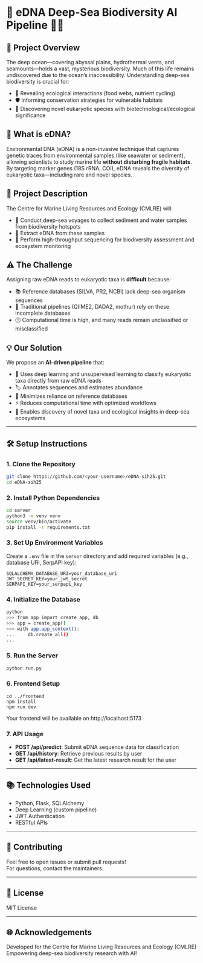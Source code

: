 # 🌊 eDNA Deep-Sea Biodiversity AI Pipeline 🧬🤖

## 🚀 Project Overview

The deep ocean—covering abyssal plains, hydrothermal vents, and seamounts—holds a vast, mysterious biodiversity. Much of this life remains undiscovered due to the ocean’s inaccessibility. Understanding deep-sea biodiversity is crucial for:
- 🌱 Revealing ecological interactions (food webs, nutrient cycling)
- 🛡️ Informing conservation strategies for vulnerable habitats
- 🧪 Discovering novel eukaryotic species with biotechnological/ecological significance

## 🧬 What is eDNA?

Environmental DNA (eDNA) is a non-invasive technique that captures genetic traces from environmental samples (like seawater or sediment), allowing scientists to study marine life **without disturbing fragile habitats**. By targeting marker genes (18S rRNA, COI), eDNA reveals the diversity of eukaryotic taxa—including rare and novel species.

## 🏢 Project Description

The Centre for Marine Living Resources and Ecology (CMLRE) will:
- 🚢 Conduct deep-sea voyages to collect sediment and water samples from biodiversity hotspots
- 🧪 Extract eDNA from these samples
- 🧬 Perform high-throughput sequencing for biodiversity assessment and ecosystem monitoring

## ⚠️ The Challenge

Assigning raw eDNA reads to eukaryotic taxa is **difficult** because:
- 📚 Reference databases (SILVA, PR2, NCBI) lack deep-sea organism sequences
- 🧩 Traditional pipelines (QIIME2, DADA2, mothur) rely on these incomplete databases
- 🕒 Computational time is high, and many reads remain unclassified or misclassified

## 💡 Our Solution

We propose an **AI-driven pipeline** that:
- 🤖 Uses deep learning and unsupervised learning to classify eukaryotic taxa directly from raw eDNA reads
- 🏷️ Annotates sequences and estimates abundance
- 🚫 Minimizes reliance on reference databases
- ⚡ Reduces computational time with optimized workflows
- 🌟 Enables discovery of novel taxa and ecological insights in deep-sea ecosystems

---

## 🛠️ Setup Instructions

### 1. Clone the Repository

```bash
git clone https://github.com/<your-username>/eDNA-sih25.git
cd eDNA-sih25
```

### 2. Install Python Dependencies

```bash
cd server
python3 -m venv venv
source venv/bin/activate
pip install -r requirements.txt
```

### 3. Set Up Environment Variables

Create a `.env` file in the `server` directory and add required variables (e.g., database URI, SerpAPI key):

```
SQLALCHEMY_DATABASE_URI=your_database_uri
JWT_SECRET_KEY=your_jwt_secret
SERPAPI_KEY=your_serpapi_key
```

### 4. Initialize the Database

```bash
python
>>> from app import create_app, db
>>> app = create_app()
>>> with app.app_context():
...     db.create_all()
... 
```

### 5. Run the Server

```bash
python run.py
```
### 6. Frontend Setup

```
cd ../frontend
npm install
npm run dev
```
Your frontend will be available on http://localhost:5173

### 7. API Usage

- **POST /api/predict**: Submit eDNA sequence data for classification
- **GET /api/history**: Retrieve previous results by user
- **GET /api/latest-result**: Get the latest research result for the user

---

## 📚 Technologies Used

- Python, Flask, SQLAlchemy
- Deep Learning (custom pipeline)
- JWT Authentication
- RESTful APIs

---

## 🤝 Contributing

Feel free to open issues or submit pull requests!  
For questions, contact the maintainers.

---

## 🐳 License

MIT License

---

## 🌐 Acknowledgements

Developed for the Centre for Marine Living Resources and Ecology (CMLRE)  
Empowering deep-sea biodiversity research with AI!